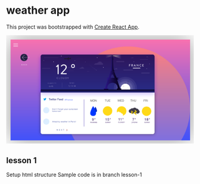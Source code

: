 # weather app
This project was bootstrapped with [Create React App](https://github.com/facebook/create-react-app).

![project screenshot](public/screenshot.png)

## lesson 1
Setup html structure
Sample code is in branch lesson-1